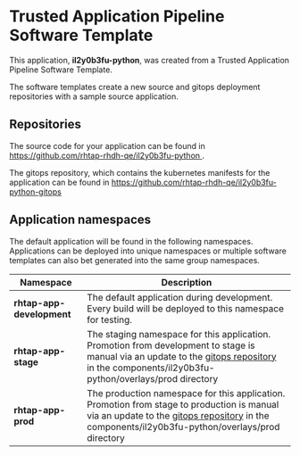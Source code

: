 # Trusted Application Pipeline Software Template

This application, **il2y0b3fu-python**, was created from a Trusted Application Pipeline Software Template.

The software templates create a new source and gitops deployment repositories with a sample source application. 

## Repositories

The source code for your application can be found in [https://github.com/rhtap-rhdh-qe/il2y0b3fu-python ](https://github.com/rhtap-rhdh-qe/il2y0b3fu-python ).
 
The gitops repository, which contains the kubernetes manifests for the application can be found in 
[https://github.com/rhtap-rhdh-qe/il2y0b3fu-python-gitops ](https://github.com/rhtap-rhdh-qe/il2y0b3fu-python-gitops ) 

## Application namespaces 

The default application will be found in the following namespaces. Applications can be deployed into unique namespaces or multiple software templates can also bet generated into the same group namespaces.  

|  Namespace   |  Description   |  
| -------- | -------- |   
| **rhtap-app-development** | The default application during development. Every build will be deployed to this namespace for testing. | 
| **rhtap-app-stage** | The staging namespace for this application. Promotion from development to stage is manual via an update to the [gitops repository](https://github.com/rhtap-rhdh-qe/il2y0b3fu-python-gitops ) in the components/il2y0b3fu-python/overlays/prod directory |  
| **rhtap-app-prod** | The production namespace for this application. Promotion from stage to production is manual via an update to the [gitops repository](https://github.com/rhtap-rhdh-qe/il2y0b3fu-python-gitops ) in the components/il2y0b3fu-python/overlays/prod directory | 